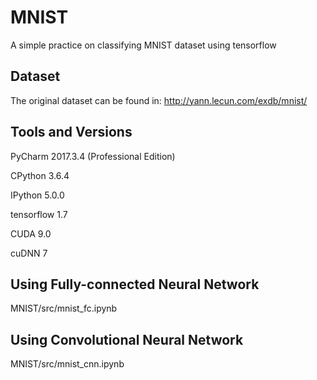 # MNIST

A simple practice on classifying MNIST dataset using tensorflow

## Dataset
The original dataset can be found in: 
http://yann.lecun.com/exdb/mnist/

## Tools and Versions
PyCharm 2017.3.4 (Professional Edition)

CPython 3.6.4 

IPython 5.0.0

tensorflow 1.7

CUDA 9.0

cuDNN 7

## Using Fully-connected Neural Network

MNIST/src/mnist_fc.ipynb

## Using Convolutional Neural Network

MNIST/src/mnist_cnn.ipynb
